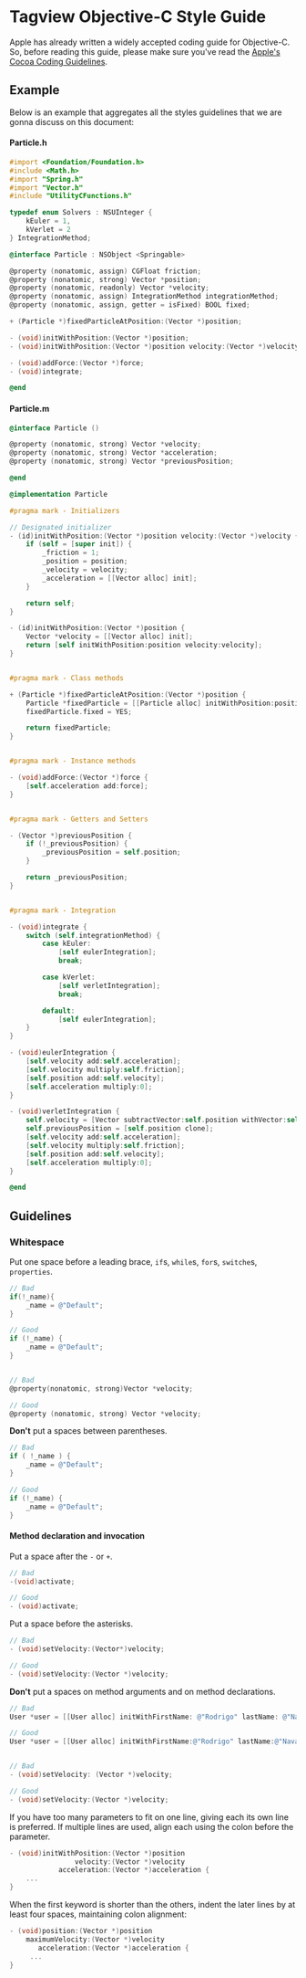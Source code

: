 # Tagview Objective-C Style Guide

Apple has already written a widely accepted coding guide for Objective-C. So, before reading this guide, please make sure you've read the [Apple's Cocoa Coding Guidelines](http://developer.apple.com/documentation/Cocoa/Conceptual/CodingGuidelines/index.html).

## Example

Below is an example that aggregates all the styles guidelines that we are gonna discuss on this document:

#### Particle.h
```objective-c
#import <Foundation/Foundation.h>
#include <Math.h>
#import "Spring.h"
#import "Vector.h"
#include "UtilityCFunctions.h"

typedef enum Solvers : NSUInteger {
    kEuler = 1,
    kVerlet = 2
} IntegrationMethod;

@interface Particle : NSObject <Springable>

@property (nonatomic, assign) CGFloat friction;
@property (nonatomic, strong) Vector *position;
@property (nonatomic, readonly) Vector *velocity;
@property (nonatomic, assign) IntegrationMethod integrationMethod;
@property (nonatomic, assign, getter = isFixed) BOOL fixed;

+ (Particle *)fixedParticleAtPosition:(Vector *)position;

- (void)initWithPosition:(Vector *)position;
- (void)initWithPosition:(Vector *)position velocity:(Vector *)velocity;

- (void)addForce:(Vector *)force;
- (void)integrate;

@end
```

#### Particle.m
```objective-c
@interface Particle ()

@property (nonatomic, strong) Vector *velocity;
@property (nonatomic, strong) Vector *acceleration;
@property (nonatomic, strong) Vector *previousPosition;

@end

@implementation Particle

#pragma mark - Initializers

// Designated initializer
- (id)initWithPosition:(Vector *)position velocity:(Vector *)velocity {
    if (self = [super init]) {
        _friction = 1;
        _position = position;
        _velocity = velocity;
        _acceleration = [[Vector alloc] init];
    }

    return self;
}

- (id)initWithPosition:(Vector *)position {
    Vector *velocity = [[Vector alloc] init];
    return [self initWithPosition:position velocity:velocity];
}


#pragma mark - Class methods

+ (Particle *)fixedParticleAtPosition:(Vector *)position {
    Particle *fixedParticle = [[Particle alloc] initWithPosition:position];
    fixedParticle.fixed = YES;

    return fixedParticle;
}


#pragma mark - Instance methods

- (void)addForce:(Vector *)force {
    [self.acceleration add:force];
}


#pragma mark - Getters and Setters

- (Vector *)previousPosition {
    if (!_previousPosition) {
        _previousPosition = self.position;
    }

    return _previousPosition;
}


#pragma mark - Integration

- (void)integrate {
    switch (self.integrationMethod) {
        case kEuler:
            [self eulerIntegration];
            break;

        case kVerlet:
            [self verletIntegration];
            break;

        default:
            [self eulerIntegration];
    }
}

- (void)eulerIntegration {
    [self.velocity add:self.acceleration];
    [self.velocity multiply:self.friction];
    [self.position add:self.velocity];
    [self.acceleration multiply:0];
}

- (void)verletIntegration {
    self.velocity = [Vector subtractVector:self.position withVector:self.previousPosition];
    self.previousPosition = [self.position clone];
    [self.velocity add:self.acceleration];
    [self.velocity multiply:self.friction];
    [self.position add:self.velocity];
    [self.acceleration multiply:0];
}

@end
```

## Guidelines

### Whitespace

Put one space before a leading brace, `if`s, `while`s, `for`s, `switche`s, `properties`.
```objective-c
// Bad
if(!_name){
    _name = @"Default";
}

// Good
if (!_name) {
    _name = @"Default";
}


// Bad
@property(nonatomic, strong)Vector *velocity;

// Good
@property (nonatomic, strong) Vector *velocity;
```

**Don't** put a spaces between parentheses.
```objective-c
// Bad
if ( !_name ) {
    _name = @"Default";
}

// Good
if (!_name) {
    _name = @"Default";
}
```

#### Method declaration and invocation

Put a space after the `-` or `+`.
```objective-c
// Bad
-(void)activate;

// Good
- (void)activate;
```

Put a space before the asterisks.
```objective-c
// Bad
- (void)setVelocity:(Vector*)velocity;

// Good
- (void)setVelocity:(Vector *)velocity;
```

**Don't** put a spaces on method arguments and on method declarations.
```objective-c
// Bad
User *user = [[User alloc] initWithFirstName: @"Rodrigo" lastName: @"Navarro"];

// Good
User *user = [[User alloc] initWithFirstName:@"Rodrigo" lastName:@"Navarro"];


// Bad
- (void)setVelocity: (Vector *)velocity;

// Good
- (void)setVelocity:(Vector *)velocity;
```

If you have too many parameters to fit on one line, giving each its own line is preferred. If multiple lines are used, align each using the colon before the parameter.
```objective-c
- (void)initWithPosition:(Vector *)position 
                velocity:(Vector *)velocity 
            acceleration:(Vector *)acceleration {
    ...
}

```

When the first keyword is shorter than the others, indent the later lines by at least four spaces, maintaining colon alignment:
```objective-c
- (void)position:(Vector *)position
    maximumVelocity:(Vector *)velocity
       acceleration:(Vector *)acceleration {
     ...
}

```
